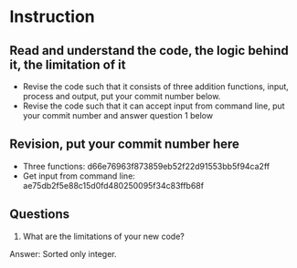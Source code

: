 ﻿# Instruction

## Read and understand the code, the logic behind it, the limitation of it
* Revise the code such that it consists of three addition functions, input, process and output, put your commit number below.
* Revise the code such that it can accept input from command line, put your commit number and answer question 1 below

## Revision, put your commit number here
* Three functions: d66e76963f873859eb52f22d91553bb5f94ca2ff
* Get input from command line: ae75db2f5e88c15d0fd480250095f34c83ffb68f

## Questions
1. What are the limitations of your new code?

Answer: Sorted only integer.
